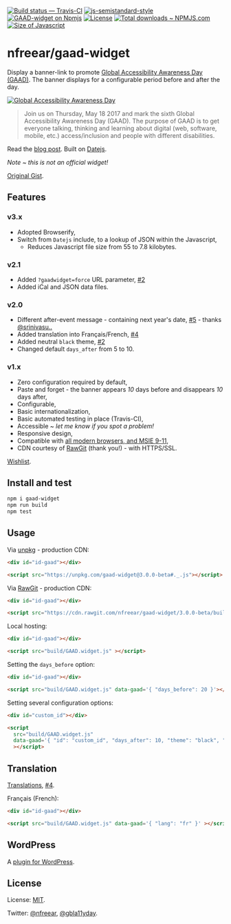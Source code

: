[![Build status — Travis-CI][travis-icon]][travis]
[![js-semistandard-style][semi-icon]][semi]
[![GAAD-widget on Npmjs][npm-icon]][npm]
[![License][license-icon]][mit]
[![Total downloads ~ NPMJS.com][downl-icon]][npm]
[![Size of Javascript][size-icon]][build]
<!--[![Browserify][built-icon]][gh]-->


# nfreear/gaad-widget

Display a banner-link to promote [Global Accessibility Awareness Day (GAAD)][gaad].
The banner displays for a configurable period before and after the day.

[![Global Accessibility Awareness Day][gaad-image]][gaad]

> Join us on Thursday, May 18 2017 and mark the sixth Global Accessibility Awareness Day (GAAD).
> The purpose of GAAD is to get everyone talking, thinking and learning about digital
> (web, software, mobile, etc.) access/inclusion and people with different disabilities.

Read the [blog post][blog]. Built on [Datejs][].

_Note ~ this is not an official widget!_

[Original Gist][gist].

## Features

### v3.x

* Adopted Browserify,
* Switch from `Datejs` include, to a lookup of JSON within the Javascript,
  * Reduces Javascript file size from 55 to 7.8 kilobytes.

### v2.1

* Added `?gaadwidget=force` URL parameter, [#2][wishlist]
* Added iCal and JSON data files.

### v2.0

* Different after-event message - containing next year's date, [#5][b/a] - thanks [@srinivasu..][]
* Added translation into Français/French, [#4][i18n]
* Added neutral `black` theme, [#2][wishlist]
* Changed default `days_after` from 5 to 10.

### v1.x

* Zero configuration required by default,
* Paste and forget - the banner appears _10_ days before and disappears _10_ days after,
* Configurable,
* Basic internationalization,
* Basic automated testing in place (Travis-CI),
* Accessible ~ _let me know if you spot a problem!_
* Responsive design,
* Compatible with [all modern browsers, and MSIE 9-11][ie],
* CDN courtesy of [RawGit][] (thank you!) - with HTTPS/SSL.

[Wishlist][].

## Install and test

```sh
npm i gaad-widget
npm run build
npm test
```

## Usage

Via [unpkg][] - production CDN:

```html
<div id="id-gaad"></div>

<script src="https://unpkg.com/gaad-widget@3.0.0-beta#._.js"></script>
```

Via [RawGit][] - production CDN:

```html
<div id="id-gaad"></div>

<script src="https://cdn.rawgit.com/nfreear/gaad-widget/3.0.0-beta/build/GAAD.widget.js"></script>
```

Local hosting:

```html
<div id="id-gaad"></div>

<script src="build/GAAD.widget.js" ></script>
```

Setting the `days_before` option:

```html
<div id="id-gaad"></div>

<script src="build/GAAD.widget.js" data-gaad='{ "days_before": 20 }'></script>
```

Setting several configuration options:

```html
<div id="custom_id"></div>

<script
  src="build/GAAD.widget.js"
  data-gaad='{ "id": "custom_id", "days_after": 10, "theme": "black", "debug": true }'
  ></script>
```

## Translation

[Translations][i18n-code], [#4][i18n].

Français (French):

```html
<div id="id-gaad"></div>

<script src="build/GAAD.widget.js" data-gaad='{ "lang": "fr" }' ></script>
```

## WordPress

A [plugin for WordPress][wp].

## License

License: [MIT][].

Twitter: [@nfreear][], [@gbla11yday][].


[blog]: http://nick.freear.org.uk/2017/05/14/gaad-widget.html?utm_source=readme
[GAAD]: http://globalaccessibilityawarenessday.org/?utm_source=github&utm_campaign=gaad-widget
[@gbla11yday]: https://twitter.com/gbla11yday
[@nfreear]: https://twitter.com/nfreear
[@srinivasu..]: http://srinivasu.org "Suggested by @srinivasuchakravarthula"
[gaad-widget]: https://github.com/nfreear/gaad-widget
[gaad-image]: https://github.com/nfreear/gaad-widget/raw/master/style/GAAD.widget.png
[wishlist]: https://github.com/nfreear/gaad-widget/issues/2#!-Wishlist "Bug #2, Wishlist"
[i18n]: https://github.com/nfreear/gaad-widget/issues/4 "Bug #4, Translations (v 2.x)"
[i18n-code]: https://github.com/nfreear/gaad-widget/tree/master/locales "Translations, JSON format"
[b/a]: https://github.com/nfreear/gaad-widget/issues/5 "Bug #5, Separate before and after messages (v 2.x)"
[ie]: https://github.com/nfreear/gaad-widget/issues/3#!-MSIE-9-11 "Bug #3, Browser compatibility"
[gist]: https://gist.github.com/nfreear/eef4be96147cb5c1182cbc9e595f2833
[wp]: https://gist.github.com/nfreear/e5520adbb930e537ef5fe2e0aab231d1 "WordPress plugin (PHP)"
[Datejs]: https://github.com/datejs/Datejs
[RawGit]: https://rawgit.com/
    "RawGit serves Git files with the correct mime-type; a content delivery network (CDN)"
[unpkg]: https://unpkg.com/ "unpkg is a fast content delivery network for everything on npm"
[MIT]: https://nfreear.mit-license.org/2017#!-gaad-widget "MIT License | © Nick Freear, 2017-04-27"
[travis]: https://travis-ci.org/nfreear/gaad-widget
[travis-icon]: https://api.travis-ci.org/nfreear/gaad-widget.svg
    "Build status – Travis-CI (NPM/eslint)"
[semi]: https://github.com/Flet/semistandard
[semi-icon]: https://img.shields.io/badge/code%20style-semistandard-brightgreen.svg?style=flat-square
    "Javascript coding style — 'semistandard'"
[npm]: https://npmjs.com/package/gaad-widget
[npm-icon]: https://img.shields.io/npm/v/gaad-widget.svg
[license-icon]: https://img.shields.io/npm/l/gaad-widget.svg
[downl-icon]: https://img.shields.io/npm/dt/gaad-widget.svg "Count of total downloads ~NPM"
[size-icon]: https://img.shields.io/github/size/nfreear/gaad-widget/build/GAAD.widget.js.svg
    "Size of built Javascript, kilo-Bytes ~ on GitHub"
[built-icon]: https://img.shields.io/badge/built_with-browserify-blue.svg
    "Built with Browserify"
[build]: https://github.com/nfreear/gaad-widget/tree/3.x/build

[End]: //.
